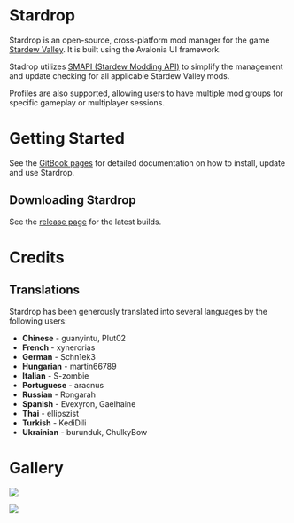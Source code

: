 # Stardrop
 
Stardrop is an open-source, cross-platform mod manager for the game [Stardew Valley](https://www.stardewvalley.net/). It is built using the Avalonia UI framework.

Stadrop utilizes [SMAPI (Stardew Modding API)](https://smapi.io/) to simplify the management and update checking for all applicable Stardew Valley mods.

Profiles are also supported, allowing users to have multiple mod groups for specific gameplay or multiplayer sessions.

# Getting Started

See the [GitBook pages](https://floogen.gitbook.io/stardrop/) for detailed documentation on how to install, update and use Stardrop.

## Downloading Stardrop

See the [release page](https://github.com/Floogen/Stardrop/releases/latest) for the latest builds.

# Credits
## Translations
Stardrop has been generously translated into several languages by the following users:

* **Chinese** - guanyintu, PIut02
* **French** - xynerorias
* **German** - Schn1ek3
* **Hungarian** - martin66789
* **Italian** - S-zombie
* **Portuguese** - aracnus
* **Russian** - Rongarah
* **Spanish** - Evexyron, Gaelhaine
* **Thai** - ellipszist
* **Turkish** - KediDili
* **Ukrainian** - burunduk, ChulkyBow

# Gallery

![](https://imgur.com/WdjwfnG.gif)

![](https://imgur.com/kalsOjS.gif)
